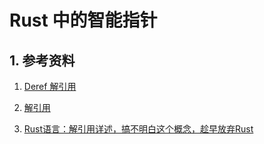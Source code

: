 # Rust 中的智能指针

## 1. 参考资料

1. [Deref 解引用](https://course.rs/advance/smart-pointer/deref.html)

2. [解引用](https://zhuanlan.zhihu.com/p/21615411l)

3. [Rust语言：解引用详述，搞不明白这个概念，趁早放弃Rust](https://www.163.com/dy/article/FHVK04B90512PC69.html)